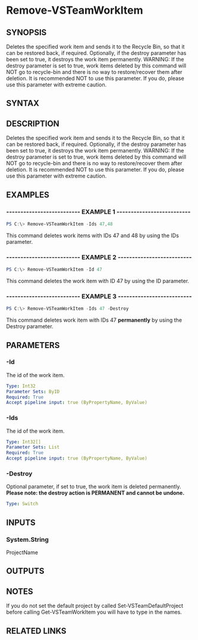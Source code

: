 


# Remove-VSTeamWorkItem

## SYNOPSIS

Deletes the specified work item and sends it to the Recycle Bin, so that it can be restored back, if required. Optionally, if the destroy parameter has been set to true, it destroys the work item permanently. WARNING: If the destroy parameter is set to true, work items deleted by this command will NOT go to recycle-bin and there is no way to restore/recover them after deletion. It is recommended NOT to use this parameter. If you do, please use this parameter with extreme caution.

## SYNTAX

## DESCRIPTION

Deletes the specified work item and sends it to the Recycle Bin, so that it can be restored back, if required. Optionally, if the destroy parameter has been set to true, it destroys the work item permanently. WARNING: If the destroy parameter is set to true, work items deleted by this command will NOT go to recycle-bin and there is no way to restore/recover them after deletion. It is recommended NOT to use this parameter. If you do, please use this parameter with extreme caution.

## EXAMPLES

### -------------------------- EXAMPLE 1 --------------------------

```PowerShell
PS C:\> Remove-VSTeamWorkItem -Ids 47,48
```

This command deletes work items with IDs 47 and 48 by using the IDs parameter.

### -------------------------- EXAMPLE 2 --------------------------

```PowerShell
PS C:\> Remove-VSTeamWorkItem -Id 47
```

This command deletes the work item with ID 47 by using the ID parameter.

### -------------------------- EXAMPLE 3 --------------------------

```PowerShell
PS C:\> Remove-VSTeamWorkItem -Ids 47 -Destroy
```

This command deletes work item with IDs 47 **permanently** by using the Destroy parameter.

## PARAMETERS

### -Id

The id of the work item.

```yaml
Type: Int32
Parameter Sets: ByID
Required: True
Accept pipeline input: true (ByPropertyName, ByValue)
```

### -Ids

The id of the work item.

```yaml
Type: Int32[]
Parameter Sets: List
Required: True
Accept pipeline input: true (ByPropertyName, ByValue)
```

### -Destroy

Optional parameter, if set to true, the work item is deleted permanently. **Please note: the destroy action is PERMANENT and cannot be undone.**

```yaml
Type: Switch
```

## INPUTS

### System.String

ProjectName

## OUTPUTS

## NOTES

If you do not set the default project by called Set-VSTeamDefaultProject before calling Get-VSTeamWorkItem you will have to type in the names.

## RELATED LINKS

